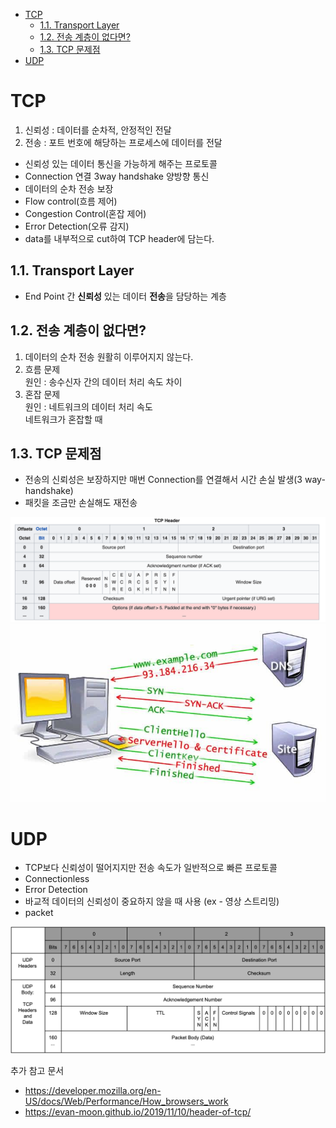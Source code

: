 <!-- TOC -->
* [TCP](#tcp)
  * [1.1. Transport Layer](#11-transport-layer)
  * [1.2. 전송 계층이 없다면?](#12---)
  * [1.3. TCP 문제점](#13-tcp-)
* [UDP](#udp)
<!-- TOC -->

# TCP
1. 신뢰성 : 데이터를 순차적, 안정적인 전달
2. 전송 : 포트 번호에 해당하는 프로세스에 데이터를 전달

- 신뢰성 있는 데이터 통신을 가능하게 해주는 프로토콜
- Connection 연결 3way handshake 양방향 통신
- 데이터의 순차 전송 보장
- Flow control(흐름 제어)
- Congestion Control(혼잡 제어)
- Error Detection(오류 감지)
- data를 내부적으로 cut하여 TCP header에 담는다.

## 1.1. Transport Layer
- End Point 간 **신뢰성** 있는 데이터 **전송**을 담당하는 계층

## 1.2. 전송 계층이 없다면?
1. 데이터의 순차 전송 원활히 이루어지지 않는다.
2. 흐름 문제 <br>
원인 : 송수신자 간의 데이터 처리 속도 차이
3.  혼잡 문제 <br>
원인 : 네트워크의 데이터 처리 속도<br> 
   네트워크가 혼잡할 때

## 1.3. TCP 문제점
- 전송의 신뢰성은 보장하지만 매번 Connection를 연결해서 시간 손실 발생(3 way-handshake)
- 패킷을 조금만 손실해도 재전송

![img.png](../asset/tcp.png)
![img.png](../asset/ack.png)

# UDP
- TCP보다 신뢰성이 떨어지지만 전송 속도가 일반적으로 빠른 프로토콜
- Connectionless
- Error Detection
- 바교적 데이터의 신뢰성이 중요하지 않을 때 사용 (ex - 영상 스트리밍)
- packet                                         

![img.png](../asset/udp.png)

추가 참고 문서
- https://developer.mozilla.org/en-US/docs/Web/Performance/How_browsers_work
- https://evan-moon.github.io/2019/11/10/header-of-tcp/